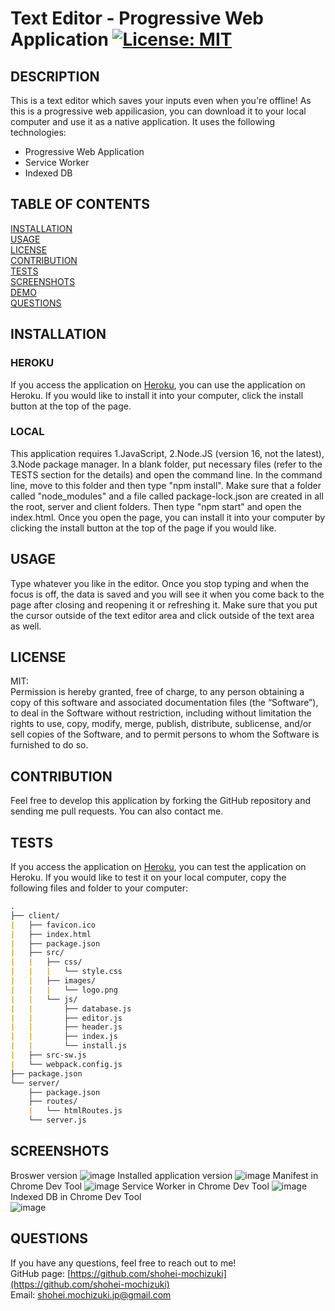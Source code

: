 # Text Editor - Progressive Web Application [![License: MIT](https://img.shields.io/badge/License-MIT-yellow.svg)](https://opensource.org/licenses/MIT)

## DESCRIPTION 
This is a text editor which saves your inputs even when you're offline! As this is a progressive web appilicasion, you can download it to your local computer and use it as a native application. It uses the following technologies:
* Progressive Web Application
* Service Worker
* Indexed DB

## TABLE OF CONTENTS
[INSTALLATION](#installation)<br>
[USAGE](#usage)<br>
[LICENSE](#license)<br>
[CONTRIBUTION](#contribution)<br>
[TESTS](#tests)<br>
[SCREENSHOTS](#screenshots)<br>
[DEMO](#demo)<br>
[QUESTIONS](#questions)

## INSTALLATION 

### HEROKU
If you access the application on [Heroku](https://text-editor-pwa-2023.herokuapp.com/), you can use the application on Heroku. If you would like to install it into your computer, click the install button at the top of the page.

### LOCAL
This application requires 1.JavaScript, 2.Node.JS (version 16, not the latest), 3.Node package manager. In a blank folder, put necessary files (refer to the TESTS section for the details) and open the command line. In the command line, move to this folder and then type "npm install". Make sure that a folder called "node_modules" and a file called package-lock.json are created in all the root, server and client folders. Then type "npm start" and open the index.html. Once you open the page, you can install it into your computer by clicking the install button at the top of the page if you would like.

## USAGE 
Type whatever you like in the editor. Once you stop typing and when the focus is off, the data is saved and you will see it when you come back to the page after closing and reopening it or refreshing it. Make sure that you put the cursor outside of the text editor area and click outside of the text area as well.  

## LICENSE 
MIT:<br>
Permission is hereby granted, free of charge, to any person obtaining a copy of this
software and associated documentation files (the “Software”), to deal in the Software
without restriction, including without limitation the rights to use, copy, modify,
merge, publish, distribute, sublicense, and/or sell copies of the Software, and to 
permit persons to whom the Software is furnished to do so.

## CONTRIBUTION 
Feel free to develop this application by forking the GitHub repository and sending me pull requests. You can also contact me.

## TESTS 
If you access the application on [Heroku](https://text-editor-pwa-2023.herokuapp.com/), you can test the application on Heroku. If you would like to test it on your local computer, copy the following files and folder to your computer:
```md
.
├── client/
|   ├── favicon.ico
|   ├── index.html
|   ├── package.json
|   ├── src/
|   |   ├── css/
|   |   |   └── style.css
|   |   ├── images/
|   |   |   └── logo.png
|   |   └── js/
|   |       ├── database.js
|   |       ├── editor.js
|   |       ├── header.js
|   |       ├── index.js
|   |       └── install.js
|   ├── src-sw.js
|   └── webpack.config.js
├── package.json
└── server/
    ├── package.json
    ├── routes/
    |   └── htmlRoutes.js
    └── server.js
``` 

## SCREENSHOTS
Broswer version
![image](https://user-images.githubusercontent.com/121307266/226054651-d234c4fb-b8c8-4e5b-a30d-f9aae114e03d.png)
Installed application version 
![image](https://user-images.githubusercontent.com/121307266/226054659-9b8361e0-1e9e-493c-88c6-25b2e943db6c.png)
Manifest in Chrome Dev Tool 
![image](https://user-images.githubusercontent.com/121307266/226054667-b8a852fc-dbeb-4a64-aeb5-cbfcd7d32e93.png)
Service Worker in Chrome Dev Tool 
![image](https://user-images.githubusercontent.com/121307266/226054670-add61f0f-870f-4ed7-9be1-a9e2acc46e66.png)
Indexed DB in Chrome Dev Tool  
![image](https://user-images.githubusercontent.com/121307266/226054676-28c92b38-ff13-4a8b-9a9d-cd362181e41d.png)

## QUESTIONS 
If you have any questions, feel free to reach out to me!<br>
GitHub page: [https://github.com/shohei-mochizuki](https://github.com/shohei-mochizuki)<br>
Email: [shohei.mochizuki.jp@gmail.com](mailto:shohei.mochizuki.jp@gmail.com)
